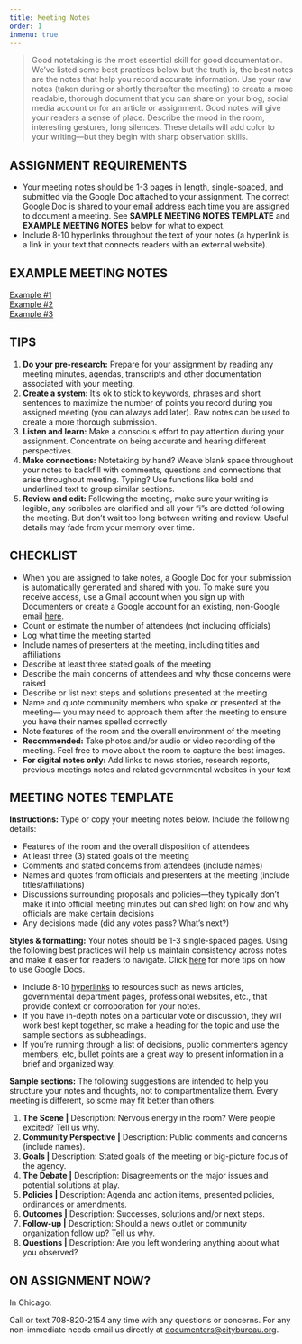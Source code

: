 ```yaml
---
title: Meeting Notes
order: 1
inmenu: true
---
```

> Good notetaking is the most essential skill for good documentation. We’ve listed some best practices below but the truth is, the best notes are the notes that help you record accurate information. Use your raw notes (taken during or shortly thereafter the meeting) to create a more readable, thorough document that you can share on your blog, social media account or for an article or assignment. Good notes will give your readers a sense of place. Describe the mood in the room, interesting gestures, long silences. These details will add color to your writing—but they begin with sharp observation skills.

## ASSIGNMENT REQUIREMENTS

* Your meeting notes should be 1-3 pages in length, single-spaced, and submitted via the Google Doc attached to your assignment. The correct Google Doc is shared to your email address each time you are assigned to document a meeting. See **SAMPLE MEETING NOTES TEMPLATE** and **EXAMPLE MEETING NOTES** below for what to expect.
* Include 8-10 hyperlinks throughout the text of your notes (a hyperlink is a link in your text that connects readers with an external website).

## EXAMPLE MEETING NOTES

[Example #1](https://docs.google.com/document/d/13J_QM7jRxJos1ggWHFa_iQeA9-f0svK4r79TCxAhfBs/edit)\
[Example #2](https://docs.google.com/document/u/2/d/1FLbPcEiXfvcL6N3yiLkRNhU6J1BIerfUsTtMAqupQD0/edit)\
[Example #3](https://docs.google.com/document/d/1a-7ZLD716WpanGa-DqyhPdrA9WeBAUkhs_16K8DePS0/edit?usp=sharing)

## TIPS

1. **Do your pre-research:** Prepare for your assignment by reading any meeting minutes, agendas, transcripts and other documentation associated with your meeting.
2. **Create a system:** It’s ok to stick to keywords, phrases and short sentences to maximize the number of points you record during you assigned meeting (you can always add later). Raw notes can be used to create a more thorough submission.
3. **Listen and learn:** Make a conscious effort to pay attention during your assignment. Concentrate on being accurate and hearing different perspectives. 
4. **Make connections:** Notetaking by hand? Weave blank space throughout your notes to backfill with comments, questions and connections that arise throughout meeting. Typing? Use functions like bold and underlined text to group similar sections.
5. **Review and edit:** Following the meeting, make sure your writing is legible, any scribbles are clarified and all your “i”s are dotted following the meeting. But don’t wait too long between writing and review. Useful details may fade from your memory over time.

## CHECKLIST

* When you are assigned to take notes, a Google Doc for your submission is automatically generated and shared with you. To make sure you receive access, use a Gmail account when you sign up with Documenters or create a Google account for an existing, non-Google email [here](https://accounts.google.com/signUpWithoutGmail).
* Count or estimate the number of attendees (not including officials)
* Log what time the meeting started
* Include names of presenters at the meeting, including titles and affiliations
* Describe at least three stated goals of the meeting
* Describe the main concerns of attendees and why those concerns were raised
* Describe or list next steps and solutions presented at the meeting
* Name and quote community members who spoke or presented at the meeting— you may need to approach them after the meeting to ensure you have their names spelled correctly
* Note features of the room and the overall environment of the meeting
* **Recommended:** Take photos and/or audio or video recording of the meeting. Feel free to move about the room to capture the best images.
* **For digital notes only:** Add links to news stories, research reports, previous meetings notes and related governmental websites in your text

## MEETING NOTES TEMPLATE

**Instructions:** Type or copy your meeting notes below. Include the following details:

* Features of the room and the overall disposition of attendees
* At least three (3) stated goals of the meeting
* Comments and stated concerns from attendees (include names)
* Names and quotes from officials and presenters at the meeting (include titles/affiliations)
* Discussions surrounding proposals and policies—they typically don’t make it into official meeting minutes but can shed light on how and why officials are make certain decisions
* Any decisions made (did any votes pass? What’s next?)

**Styles & formatting:** Your notes should be 1-3 single-spaced pages. Using the following best practices will help us maintain consistency across notes and make it easier for readers to navigate. Click [here](https://support.google.com/docs/topic/9046002?hl=en&ref_topic=1382883) for more tips on how to use Google Docs.

* Include 8-10 [hyperlinks](https://support.google.com/docs/answer/45893?co=GENIE.Platform%3DDesktop&hl=en) to resources such as news articles, governmental department pages, professional websites, etc., that provide context or corroboration for your notes.
* If you have in-depth notes on a particular vote or discussion, they will work best kept together, so make a heading for the topic and use the sample sections as subheadings.
* If you’re running through a list of decisions, public commenters agency members, etc, bullet points are a great way to present information in a brief and organized way.

**Sample sections:** The following suggestions are intended to help you structure your notes and thoughts, not to compartmentalize them. Every meeting is different, so some may fit better than others.

1. **The Scene |** Description: Nervous energy in the room? Were people excited? Tell us why.
2. **Community Perspective |** Description: Public comments and concerns (include names).
3. **Goals |** Description: Stated goals of the meeting or big-picture focus of the agency.
4. **The Debate |** Description: Disagreements on the major issues and potential solutions at play.
5. **Policies |** Description: Agenda and action items, presented policies, ordinances or amendments.
6. **Outcomes |** Description: Successes, solutions and/or next steps.
7. **Follow-up |** Description: Should a news outlet or community organization follow up? Tell us why.
8. **Questions |** Description: Are you left wondering anything about what you observed?

## ON ASSIGNMENT NOW?

In Chicago:

Call or text 708-820-2154 any time with any questions or concerns. For any non-immediate needs email us directly at documenters@citybureau.org.

